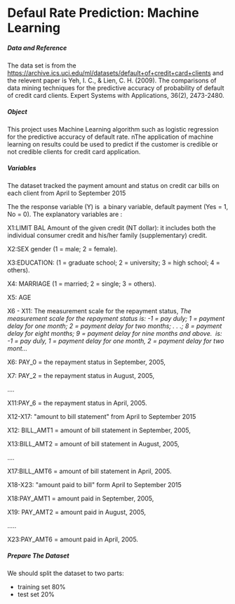 # Defaul Rate Prediction: Machine Learning

##### Data and Reference

The data set is from the https://archive.ics.uci.edu/ml/datasets/default+of+credit+card+clients and the relevent paper is Yeh, I. C., & Lien, C. H. (2009). The comparisons of data mining techniques for the predictive accuracy of probability of default of credit card clients. Expert Systems with Applications, 36(2), 2473-2480.

##### Object 

This project uses Machine Learning algorithm such as logistic regression for the predictive accuracy of default rate.  nThe application of machine learning on results could be used to predict if the customer is credible or not credible clients for credit card application.

##### Variables

The dataset tracked the payment amount and status on credit car bills on each client from April to September 2015

The the response variable (Y) is  a binary variable, default payment (Yes = 1, No = 0).  The explanatory variables are :

X1:LIMIT BAL Amount of the given credit (NT dollar): it includes both the individual consumer credit and his/her family (supplementary) credit.

X2:SEX  gender (1 = male; 2 = female). 

X3:EDUCATION: (1 = graduate school; 2 = university; 3 = high school; 4 = others). 

X4: MARRIAGE  (1 = married; 2 = single; 3 = others). 

X5: AGE 

X6 - X11:  The measurement scale for the repayment status, *The measurement scale for the repayment status is: -1 = pay duly; 1 = payment delay for one month; 2 = payment delay for two months; . . .; 8 = payment delay for eight months; 9 = payment delay for nine months and above.  is: -1 = pay duly, 1 = payment delay for one month, 2 = payment delay for two mont...*

X6: PAY_0  = the repayment status in September, 2005,

X7: PAY_2  = the repayment status in August, 2005,

....

X11:PAY_6  = the repayment status in April, 2005. 

X12-X17: "amount to bill statement" from April to September 2015

X12: BILL_AMT1  = amount of bill statement in September, 2005,

X13:BILL_AMT2  = amount of bill statement in August, 2005,

 ....

X17:BILL_AMT6 = amount of bill statement in April, 2005. 

X18-X23: "amount paid to bill" form April to September 2015

X18:PAY_AMT1  = amount paid in September, 2005,

X19: PAY_AMT2  = amount paid in August, 2005,

.....

X23:PAY_AMT6  = amount paid in April, 2005. 

#####  Prepare The Dataset

We should split the dataset to two parts:

- training set 80%
- test set 20%





